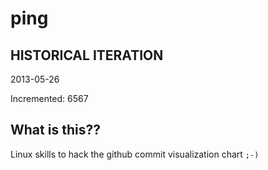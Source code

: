 # ping

## HISTORICAL ITERATION
2013-05-26

Incremented: 6567

## What is this?? 
Linux skills to hack the github commit visualization chart `;-)`
